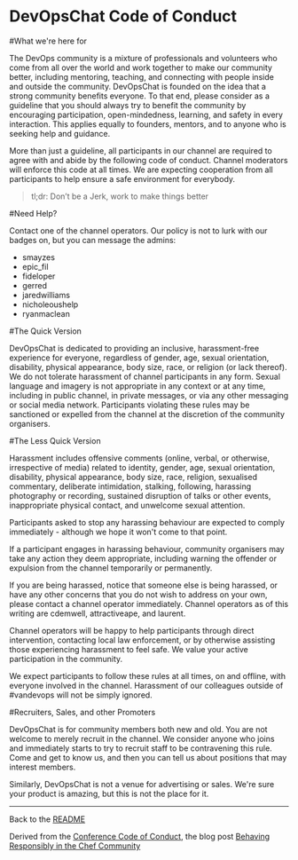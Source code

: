 DevOpsChat Code of Conduct
========================


#What we're here for



The DevOps community is a mixture of professionals and volunteers who come from all over the world and work together to make our community better, including mentoring, teaching, and connecting with people inside and outside the community. DevOpsChat is founded on the idea that a strong community benefits everyone. To that end, please consider as a guideline that you should always try to benefit the community by encouraging participation, open-mindedness, learning, and safety in every interaction. This applies equally to founders, mentors, and to anyone who is seeking help and guidance.

More than just a guideline, all participants in our channel are required to agree with and abide by the following code of conduct. Channel moderators will enforce this code at all times. We are expecting cooperation from all participants to help ensure a safe environment for everybody.

> tl;dr: Don’t be a Jerk, work to make things better

#Need Help?

Contact one of the channel operators. Our policy is not to lurk with our badges on, but you can message the admins: 
 
* smayzes
* epic_fil
* fideloper
* gerred
* jaredwilliams
* nicholeoushelp
* ryanmaclean

#The Quick Version

DevOpsChat is dedicated to providing an inclusive, harassment-free experience for everyone, regardless of gender, age, sexual orientation, disability, physical appearance, body size, race, or religion (or lack thereof). We do not tolerate harassment of channel participants in any form. Sexual language and imagery is not appropriate in any context or at any time, including in public channel, in private messages, or via any other messaging or social media network. Participants violating these rules may be sanctioned or expelled from the channel at the discretion of the community organisers.

#The Less Quick Version

Harassment includes offensive comments (online, verbal, or otherwise, irrespective of media) related to identity, gender, age, sexual orientation, disability, physical appearance, body size, race, religion, sexualised commentary, deliberate intimidation, stalking, following, harassing photography or recording, sustained disruption of talks or other events, inappropriate physical contact, and unwelcome sexual attention.

Participants asked to stop any harassing behaviour are expected to comply immediately - although we hope it won't come to that point.

If a participant engages in harassing behaviour, community organisers may take any action they deem appropriate, including warning the offender or expulsion from the channel temporarily or permanently.

If you are being harassed, notice that someone else is being harassed, or have any other concerns that you do not wish to address on your own, please contact a channel operator immediately. Channel operators as of this writing are cdemwell, attractiveape, and laurent.

Channel operators will be happy to help participants through direct intervention, contacting local law enforcement, or by otherwise assisting those experiencing harassment to feel safe. We value your active participation in the community.

We expect participants to follow these rules at all times, on and offline, with everyone involved in the channel. Harassment of our colleagues outside of #vandevops will not be simply ignored.

#Recruiters, Sales, and other Promoters

DevOpsChat is for community members both new and old. You are not welcome to merely recruit in the channel. We consider anyone who joins and immediately starts to try to recruit staff to be contravening this rule. Come and get to know us, and then you can tell us about positions that may interest members.

Similarly, DevOpsChat is not a venue for advertising or sales. We're sure your product is amazing, but this is not the place for it.

---
Back to the [README](README.md)

Derived from the [Conference Code of Conduct](http://confcodeofconduct.com/), the blog post [Behaving Responsibly in the Chef Community](http://www.getchef.com/blog/2014/08/27/behaving-responsibly-in-the-chef-community/)
